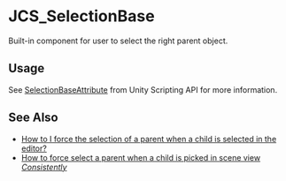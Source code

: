 # JCS_SelectionBase

Built-in component for user to select the right parent object.

## Usage

See [SelectionBaseAttribute](https://docs.unity3d.com/ScriptReference/SelectionBaseAttribute.html)
from Unity Scripting API for more information.

## See Also

- [How to I force the selection of a parent when a child is selected in the editor?](https://discussions.unity.com/t/how-to-i-force-the-selection-of-a-parent-when-a-child-is-selected-in-the-editor/36493)
- [How to force select a parent when a child is picked in scene view *Consistently*](https://forum.unity.com/threads/how-to-force-select-a-parent-when-a-child-is-picked-in-scene-view-consistently.1049486/)
